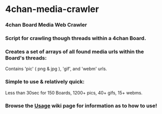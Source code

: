 # 4chan-media-crawler
### 4chan Board Media Web Crawler

### Script for crawling though threads within a 4chan Board.

### Creates a set of arrays of all found media urls within the Board's threads:
Contains 'pic' ( png & jpg ), 'gif', and 'webm' urls.

### Simple to use & relatively quick:
Less than 30sec for 150 Boards, 1200+ pics, 40+ gifs, 15+ webms.

### Browse the [Usage](https://github.com/Sir-Kam/4chan-media-crawler/wiki/Usage#welcome-to-the-4chan-media-crawler-wiki) wiki page for information as to how to use!
